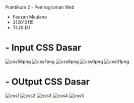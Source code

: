 Praktikum 2 - Pemrograman Web

- Fauzan Maulana
- 312010115
- TI.20.D.1

# - Input CSS Dasar
![css56png](https://user-images.githubusercontent.com/101807419/160139098-13cb0577-e748-4eec-9052-3cba936e8835.png)
![css7png](https://user-images.githubusercontent.com/101807419/160139094-869fbea1-3af3-49da-a243-b41ab4e5d1ad.png)
![css8png](https://user-images.githubusercontent.com/101807419/160139081-3cec8666-4429-432a-b399-4e2ffe3bffad.png)
![css0png](https://user-images.githubusercontent.com/101807419/160140831-ef914bfe-458a-47fe-b3d7-cc60dff53fd3.png)
![css01png](https://user-images.githubusercontent.com/101807419/160140826-73b6690a-5e1f-4b86-b101-2332d45c12fc.png)



# - OUtput CSS Dasar

![css1](https://user-images.githubusercontent.com/101807419/160139749-4221a4fb-d6f5-4735-be02-534257c76eb0.png)
![css2](https://user-images.githubusercontent.com/101807419/160139743-ea674820-977c-4274-9f08-47f7de9c0133.png)
![css3](https://user-images.githubusercontent.com/101807419/160139739-ed22ec89-996f-430a-886c-1c92b0caa654.png)
![css4](https://user-images.githubusercontent.com/101807419/160139732-92433d5d-41ab-4304-a18d-7a3150547229.png)
![css5](https://user-images.githubusercontent.com/101807419/160139714-ae9213cb-c0a0-437b-b414-35a8a2e17d4c.png)






